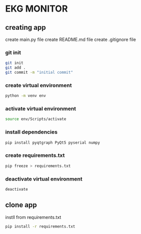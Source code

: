 # EKG MONITOR

## creating app

create main.py file
create README.md file
create .gitignore file

### git init

```bash
git init
git add .
git commit -m "initial commit"

```

### create virtual environment

```bash
python -m venv env
```

### activate virtual environment

```bash
source env/Scripts/activate
```

### install dependencies

```bash
pip install pyqtgraph PyQt5 pyserial numpy
```

### create requirements.txt

```bash
pip freeze > requirements.txt
```

### deactivate virtual environment

```bash
deactivate
```

## clone app

instll from requirements.txt

```bash
pip install -r requirements.txt
```
